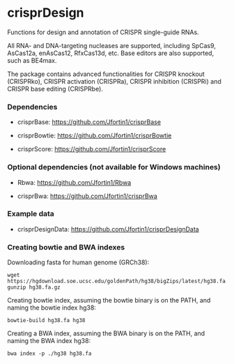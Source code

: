 # crisprDesign

Functions for design and annotation of CRISPR single-guide RNAs.


All RNA- and DNA-targeting nucleases are supported, including SpCas9, 
AsCas12a, enAsCas12, RfxCas13d, etc. Base editors are also supported,
such as BE4max. 

The package contains advanced functionalities for CRISPR knockout (CRISPRko),
CRISPR activation (CRISPRa), CRISPR inhibition (CRISPRi) and
CRISPR base editing (CRISPRbe). 

### Dependencies 


- crisprBase: https://github.com/Jfortin1/crisprBase

- crisprBowtie: https://github.com/Jfortin1/crisprBowtie

- crisprScore: https://github.com/Jfortin1/crisprScore


### Optional dependencies (not available for Windows machines)

- Rbwa: https://github.com/Jfortin1/Rbwa

- crisprBwa: https://github.com/Jfortin1/crisprBwa


### Example data

- crisprDesignData: https://github.com/Jfortin1/crisprDesignData

### Creating bowtie and BWA indexes

Downloading fasta for human genome (GRCh38):

```{bash}
wget https://hgdownload.soe.ucsc.edu/goldenPath/hg38/bigZips/latest/hg38.fa.gz
gunzip hg38.fa.gz
```

Creating bowtie index, assuming the bowtie binary is on the PATH, 
and naming the bowtie index hg38:

```{bash}
bowtie-build hg38.fa hg38
```

Creating a BWA index, assuming the BWA binary is on the PATH, 
and naming the BWA index hg38:

```{}
bwa index -p ./hg38 hg38.fa
```




